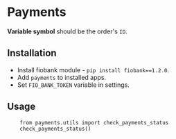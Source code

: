 # Payments

**Variable symbol** should be the order's `ID`.


## Installation

- Install fiobank module - `pip install fiobank==1.2.0`.
- Add `payments` to installed apps.
- Set `FIO_BANK_TOKEN` variable in settings.


## Usage

        from payments.utils import check_payments_status
        check_payments_status()
